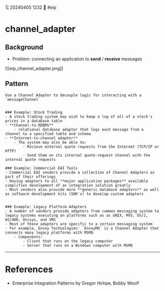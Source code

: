 🗓️ 20240405 1232
📎  #eip

# channel_adapter

## Background
- Problem: connecting an application to **send** / **receive** messages

![[eip_channel_adapter.png]]

## Pattern
```ad-tldr
Use a Channel Adapter to decouple logic for interacting with a `messageChannel`
```

```ad-quote

### Example: Stock Trading 
- A stock trading system may wish to keep a log of all of a stock's prices in a database table
- **Channel-to-RDBMS**
	- relational database adapter that logs each message from a channel to a specified table and schema 
- **Internet-to-channel adapter**
	- The system may also be able to:
		- Recieve external quote requests from the Internet (TCP/IP or HTTP)
		- Send them on its internal quote-request channel with the internal quote requests
	
### Example: Commercial EAI Tools 
- Commercial EAI vendors provide a collection of Channel Adapters as part of their offerings
- Having adapters to all **major application packages** available simplifies development of an integration solution greatly
- Most vendors also provide more **generic database adapters** as well as software development kits (SDK's) to develop custom adapters
 
 
### Example: Legacy Platform Adapters 
- A number of vendors provide adapters from common messaging system to legacy systems executing on platforms such as as UNIX, MVS, OS/2, AS/400, Unisys, and VMS
- Most of these adapters are specific to a certain messaging system
- For example, Envoy Technologies' `EnvoyMQ` is a Channel Adapter that connects many legacy platforms with MSMQ
	- Components:
		- Client that runs on the legacy computer 
		- Server that runs on a Windows computer with MSMQ
```


--- 
# References
- Enterprise Integration Patterns by Gregor Hohpe, Bobby Woolf